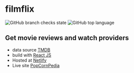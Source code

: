 # filmflix
![GitHub branch checks state](https://img.shields.io/github/checks-status/kaushikappani/filmflix/main)
![GitHub top language](https://img.shields.io/github/languages/top/kaushikappani/filmflix)
## Get movie reviews and watch providers
* data source <a href="https://www.themoviedb.org">TMDB </a>
* build with <a href="https://github.com/facebook/react">React JS</a>
* Hosted at <a href="https://app.netlify.com/">Netlify</a>
* Live site <a href="https://popcornpedia.netlify.app/">PopCornPedia</a>
